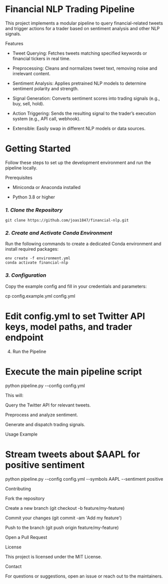 # Financial NLP Trading Pipeline

This project implements a modular pipeline to query financial-related tweets and trigger actions for a trader based on sentiment analysis and other NLP signals.

Features

- Tweet Querying: Fetches tweets matching specified keywords or financial tickers in real time.

- Preprocessing: Cleans and normalizes tweet text, removing noise and irrelevant content.

- Sentiment Analysis: Applies pretrained NLP models to determine sentiment polarity and strength.

- Signal Generation: Converts sentiment scores into trading signals (e.g., buy, sell, hold).

- Action Triggering: Sends the resulting signal to the trader’s execution system (e.g., API call, webhook).

- Extensible: Easily swap in different NLP models or data sources.

# **Getting Started**

Follow these steps to set up the development environment and run the pipeline locally.

Prerequisites

- Miniconda or Anaconda installed

- Python 3.8 or higher

### *1. Clone the Repository*
```
git clone https://github.com/joas1847/financial-nlp.git
```

### *2. Create and Activate Conda Environment*

Run the following commands to create a dedicated Conda environment and install required packages:

```
env create -f environment.yml
conda activate financial-nlp
```

### *3. Configuration*

Copy the example config and fill in your credentials and parameters:

cp config.example.yml config.yml
# Edit config.yml to set Twitter API keys, model paths, and trader endpoint

4. Run the Pipeline

# Execute the main pipeline script
python pipeline.py --config config.yml

This will:

Query the Twitter API for relevant tweets.

Preprocess and analyze sentiment.

Generate and dispatch trading signals.


Usage Example

# Stream tweets about $AAPL for positive sentiment
python pipeline.py --config config.yml --symbols AAPL --sentiment positive

Contributing

Fork the repository

Create a new branch (git checkout -b feature/my-feature)

Commit your changes (git commit -am 'Add my feature')

Push to the branch (git push origin feature/my-feature)

Open a Pull Request

License

This project is licensed under the MIT License.

Contact

For questions or suggestions, open an issue or reach out to the maintainers.


